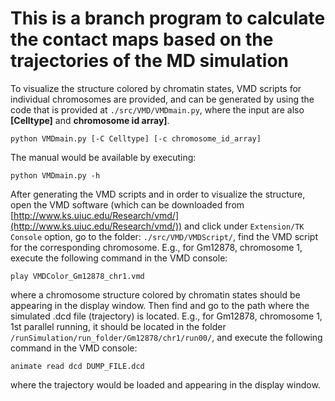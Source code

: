 # This is a branch program to calculate the contact maps based on the trajectories of the MD simulation

To visualize the structure colored by chromatin states, VMD scripts for individual chromosomes are provided, and can be generated by using the code that is provided at `./src/VMD/VMDmain.py`, where the input are also **[Celltype]** and **chromosome id array]**.  
```
python VMDmain.py [-C Celltype] [-c chromosome_id_array]
```
The manual would be available by executing:  
```
python VMDmain.py -h
```

After generating the VMD scripts and in order to visualize the structure, open the VMD software (which can be downloaded from [http://www.ks.uiuc.edu/Research/vmd/](http://www.ks.uiuc.edu/Research/vmd/)) and click under `Extension/TK Console` option, go to the folder: `./src/VMD/VMDScript/`, find the VMD script for the corresponding chromosome. E.g., for Gm12878, chromosome 1, execute the following command in the VMD console:
```
play VMDColor_Gm12878_chr1.vmd
```
where a chromosome structure colored by chromatin states should be appearing in the display window. Then find and go to the path where the simulated .dcd file (trajectory) is located. E.g., for Gm12878, chromosome 1, 1st parallel running, it should be located in the folder `/runSimulation/run_folder/Gm12878/chr1/run00/`, and execute the following command in the VMD console:
```
animate read dcd DUMP_FILE.dcd 
```
where the trajectory would be loaded and appearing in the display window.
